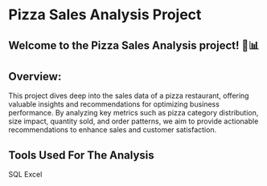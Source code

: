 # Pizza Sales Analysis Project
## Welcome to the Pizza Sales Analysis project! 🍕📊

## Overview:
This project dives deep into the sales data of a pizza restaurant, offering valuable insights and recommendations for optimizing business performance. By analyzing key metrics such as pizza category distribution, size impact, quantity sold, and order patterns, we aim to provide actionable recommendations to enhance sales and customer satisfaction. 

## Tools Used For The Analysis 
SQL
Excel 
